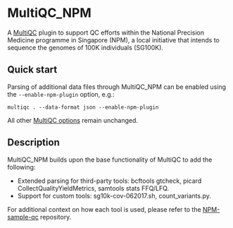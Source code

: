 # MultiQC_NPM

A [MultiQC](https://multiqc.info/) plugin to support QC efforts within the National Precision Medicine programme in Singapore (NPM), a local initiative that intends to sequence the genomes of 100K individuals (SG100K).

## Quick start

Parsing of additional data files through MultiQC_NPM can be enabled using the `--enable-npm-plugin` option, e.g.:

```
multiqc . --data-format json --enable-npm-plugin
```

All other [MultiQC options](https://multiqc.info/docs/#running-multiqc) remain unchanged.

## Description

MultiQC_NPM builds upon the base functionality of MultiQC to add the following:

- Extended parsing for third-party tools: bcftools gtcheck, picard CollectQualityYieldMetrics, samtools stats FFQ/LFQ.
- Support for custom tools: sg10k-cov-062017.sh, count_variants.py.

For additional context on how each tool is used, please refer to the [NPM-sample-qc](https://github.com/c-BIG/NPM-sample-qc) repository.

